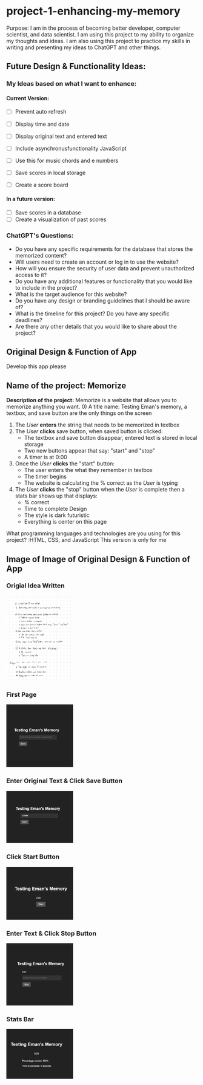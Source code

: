 # project-1-enhancing-my-memory

Purpose: I am in the process of becoming better developer, computer scientist, and data scientist. I am using this project to my ability to organize my thoughts and ideas. I am also using this project to practice my skills in writing and presenting my ideas to ChatGPT and other things.


## Future Design & Functionality Ideas:
 

### My Ideas based on what I want to enhance:

#### Current Version:

* [ ] Prevent auto refresh
* [ ] Display time and date
* [ ] Display original text and entered text
* [ ] Include asynchronusfunctionality JavaScript
* [ ] Use this for music chords and e numbers
* [ ] Save scores in local storage
* [ ] Create a score board


 #### In a future version:

* [ ] Save scores in a database
* [ ] Create a visualization of past scores

 ### ChatGPT's Questions:

- Do you have any specific requirements for the database that stores the memorized content?
- Will users need to create an account or log in to use the website?
- How will you ensure the security of user data and prevent unauthorized access to it?
- Do you have any additional features or functionality that you would like to include in the project?
- What is the target audience for this website?
- Do you have any design or branding guidelines that I should be aware of?
- What is the timeline for this project? Do you have any specific deadlines?
- Are there any other details that you would like to share about the project?


## Original Design & Function of App 

Develop this app please
## Name of the project: Memorize

**Description of the project:** Memorize is a website that allows you to memorize anything you want. 
0) A title name: Testing Eman's memory, a textbox, and save button are the only things on the screen
1) The *User* **enters** the string that needs to be memorized in textbox
2) The *User* **clicks** save button, when saved button is clicked:
    - The textbox and save button disappear, entered text is stored in local storage
    - Two new buttons appear that say: "start" and "stop"
    - A timer is at 0:00
3) Once the *User* **clicks** the "start" button:
    - The user enters the what they remember in textbox
    - The timer begins
    - The website is calculating the % correct as the *User* is typing
4) The *User* **clicks** the "stop" button when the *User* is complete then a stats bar shows up that displays:
    - % correct
    - Time to complete
Design 
    - The style is dark futuristic
    - Everything is center on this page


What programming languages and technologies are you using for this project? :HTML, CSS, and JavaScript
This version is only for me



## Image of Image of Original Design & Function of App

### Origial Idea Written

<img src = "images/plan-0.jpg" width="35%" height="65%"> 

### First Page

<img src = "images/image_0_version_0.png" width="35%" height="35%"> 

### Enter Original Text & Click Save Button

<img src = "images/image_1_version_0.png" width="35%" height="35%">

###  Click Start Button

<img src = "images/image_2_version_0.png" width="35%" height="35%">

### Enter Text & Click Stop Button

<img src = "images/image_3_version_0.png" width="35%" height="35%">

### Stats Bar

<img src = "images/image_4_version_0.png" width="35%" height="35%">
